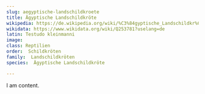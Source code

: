 ```yaml
---
slug: aegyptische-landschildkroete
title: Ägyptische Landschildkröte
wikipedia: https://de.wikipedia.org/wiki/%C3%84gyptische_Landschildkr%C3%B6te
wikidata: https://www.wikidata.org/wiki/Q253781?uselang=de
latin: Testudo kleinmanni
image: 
class: Reptilien
order:  Schildkröten
family:  Landschildkröten
species:  Ägyptische Landschildkröte

---
```


I am content.

